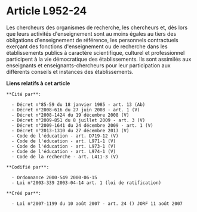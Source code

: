 # Article L952-24

Les chercheurs des organismes de recherche, les chercheurs et, dès lors que leurs activités d'enseignement sont au moins
égales au tiers des obligations d'enseignement de référence, les personnels contractuels exerçant des fonctions
d'enseignement ou de recherche dans les établissements publics à caractère scientifique, culturel et professionnel
participent à la vie démocratique des établissements. Ils sont assimilés aux enseignants et enseignants-chercheurs pour leur
participation aux différents conseils et instances des établissements.

**Liens relatifs à cet article**

	**Cité par**:

	  - Décret n°85-59 du 18 janvier 1985 - art. 13 (Ab)
	  - Décret n°2008-616 du 27 juin 2008 - art. 1 (V)
	  - Décret n°2008-1424 du 19 décembre 2008 (V)
	  - Décret n°2009-851 du 8 juillet 2009 - art. 3 (V)
	  - Décret n°2009-1641 du 24 décembre 2009 - art. 1 (V)
	  - Décret n°2013-1310 du 27 décembre 2013 (V)
	  - Code de l'éducation - art. D719-12 (V)
	  - Code de l'éducation - art. L971-1 (V)
	  - Code de l'éducation - art. L973-1 (V)
	  - Code de l'éducation - art. L974-1 (V)
	  - Code de la recherche - art. L411-3 (V)

	**Codifié par**:

	  - Ordonnance 2000-549 2000-06-15
	  - Loi n°2003-339 2003-04-14 art. 1 (loi de ratification)

	**Créé par**:

	  - Loi n°2007-1199 du 10 août 2007 - art. 24 () JORF 11 août 2007

